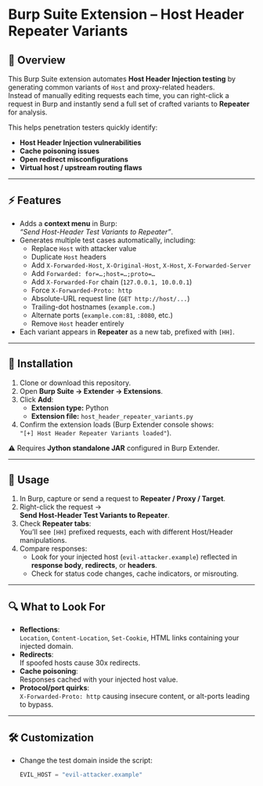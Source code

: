 # Burp Suite Extension – Host Header Repeater Variants

## 📌 Overview
This Burp Suite extension automates **Host Header Injection testing** by generating common variants of `Host` and proxy-related headers.  
Instead of manually editing requests each time, you can right-click a request in Burp and instantly send a full set of crafted variants to **Repeater** for analysis.

This helps penetration testers quickly identify:
- **Host Header Injection vulnerabilities**
- **Cache poisoning issues**
- **Open redirect misconfigurations**
- **Virtual host / upstream routing flaws**

---

## ⚡ Features
- Adds a **context menu** in Burp:  
  *“Send Host-Header Test Variants to Repeater”*.
- Generates multiple test cases automatically, including:
  - Replace `Host` with attacker value
  - Duplicate `Host` headers
  - Add `X-Forwarded-Host`, `X-Original-Host`, `X-Host`, `X-Forwarded-Server`
  - Add `Forwarded: for=…;host=…;proto=…`
  - Add `X-Forwarded-For` chain (`127.0.0.1, 10.0.0.1`)
  - Force `X-Forwarded-Proto: http`
  - Absolute-URL request line (`GET http://host/...`)
  - Trailing-dot hostnames (`example.com.`)
  - Alternate ports (`example.com:81`, `:8080`, etc.)
  - Remove `Host` header entirely
- Each variant appears in **Repeater** as a new tab, prefixed with `[HH]`.

---

## 🔧 Installation
1. Clone or download this repository.
2. Open **Burp Suite → Extender → Extensions**.
3. Click **Add**:
   - **Extension type:** Python
   - **Extension file:** `host_header_repeater_variants.py`
4. Confirm the extension loads (Burp Extender console shows:  
   `"[+] Host Header Repeater Variants loaded"`).

⚠️ Requires **Jython standalone JAR** configured in Burp Extender.

---

## 🚀 Usage
1. In Burp, capture or send a request to **Repeater / Proxy / Target**.
2. Right-click the request →  
   **Send Host-Header Test Variants to Repeater**.
3. Check **Repeater tabs**:  
   You’ll see `[HH]` prefixed requests, each with different Host/Header manipulations.
4. Compare responses:
   - Look for your injected host (`evil-attacker.example`) reflected in **response body**, **redirects**, or **headers**.
   - Check for status code changes, cache indicators, or misrouting.

---

## 🔍 What to Look For
- **Reflections**:  
  `Location`, `Content-Location`, `Set-Cookie`, HTML links containing your injected domain.
- **Redirects**:  
  If spoofed hosts cause 30x redirects.
- **Cache poisoning**:  
  Responses cached with your injected host value.
- **Protocol/port quirks**:  
  `X-Forwarded-Proto: http` causing insecure content, or alt-ports leading to bypass.

---

## 🛠 Customization
- Change the test domain inside the script:  
  ```python
  EVIL_HOST = "evil-attacker.example"
